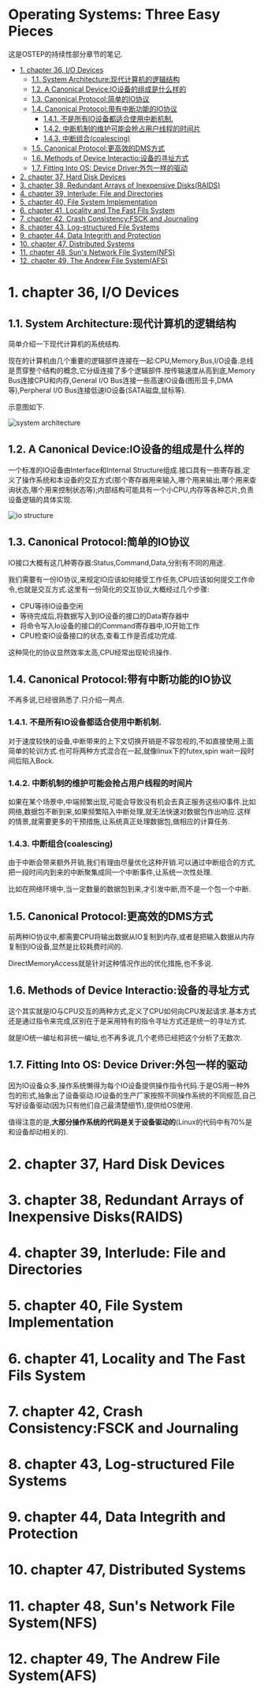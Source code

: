 Operating Systems: Three Easy Pieces
=====================================

这是OSTEP的持续性部分章节的笔记.

<!-- TOC -->

- [1. chapter 36, I/O Devices](#1-chapter-36-io-devices)
    - [1.1. System Architecture:现代计算机的逻辑结构](#11-system-architecture现代计算机的逻辑结构)
    - [1.2. A Canonical Device:IO设备的组成是什么样的](#12-a-canonical-deviceio设备的组成是什么样的)
    - [1.3. Canonical Protocol:简单的IO协议](#13-canonical-protocol简单的io协议)
    - [1.4. Canonical Protocol:带有中断功能的IO协议](#14-canonical-protocol带有中断功能的io协议)
        - [1.4.1. 不是所有IO设备都适合使用中断机制.](#141-不是所有io设备都适合使用中断机制)
        - [1.4.2. 中断机制的维护可能会抢占用户线程的时间片](#142-中断机制的维护可能会抢占用户线程的时间片)
        - [1.4.3. 中断组合(coalescing)](#143-中断组合coalescing)
    - [1.5. Canonical Protocol:更高效的DMS方式](#15-canonical-protocol更高效的dms方式)
    - [1.6. Methods of Device Interactio:设备的寻址方式](#16-methods-of-device-interactio设备的寻址方式)
    - [1.7. Fitting Into OS: Device Driver:外包一样的驱动](#17-fitting-into-os-device-driver外包一样的驱动)
- [2. chapter 37, Hard Disk Devices](#2-chapter-37-hard-disk-devices)
- [3. chapter 38, Redundant Arrays of Inexpensive Disks(RAIDS)](#3-chapter-38-redundant-arrays-of-inexpensive-disksraids)
- [4. chapter 39, Interlude: File and Directories](#4-chapter-39-interlude-file-and-directories)
- [5. chapter 40, File System Implementation](#5-chapter-40-file-system-implementation)
- [6. chapter 41, Locality and The Fast Fils System](#6-chapter-41-locality-and-the-fast-fils-system)
- [7. chapter 42, Crash Consistency:FSCK and Journaling](#7-chapter-42-crash-consistencyfsck-and-journaling)
- [8. chapter 43, Log-structured File Systems](#8-chapter-43-log-structured-file-systems)
- [9. chapter 44, Data Integrith and Protection](#9-chapter-44-data-integrith-and-protection)
- [10. chapter 47, Distributed Systems](#10-chapter-47-distributed-systems)
- [11. chapter 48, Sun's Network File System(NFS)](#11-chapter-48-suns-network-file-systemnfs)
- [12. chapter 49, The Andrew File System(AFS)](#12-chapter-49-the-andrew-file-systemafs)

<!-- /TOC -->
# 1. chapter 36, I/O Devices

## 1.1. System Architecture:现代计算机的逻辑结构

简单介绍一下现代计算机的系统结构.

现在的计算机由几个重要的逻辑部件连接在一起:CPU,Memory,Bus,I/O设备.总线是贯穿整个结构的概念,它分级连接了多个逻辑部件.按传输速度从高到底,Memory Bus连接CPU和内存,General I/O Bus连接一些高速IO设备(图形显卡,DMA等),Perpheral I/O Bus连接低速IO设备(SATA磁盘,鼠标等).

示意图如下.

![system architecture](./system-architecture.png)

## 1.2. A Canonical Device:IO设备的组成是什么样的

一个标准的IO设备由Interface和Internal Structure组成.接口具有一些寄存器,定义了操作系统和本设备的交互方式(那个寄存器用来输入,哪个用来输出,哪个用来查询状态,哪个用来控制状态等);内部结构可能具有一个小CPU,内存等各种芯片,负责设备逻辑的具体实现.

![io structure](./standard-io-structure.png)

## 1.3. Canonical Protocol:简单的IO协议

IO接口大概有这几种寄存器:Status,Command,Data,分别有不同的用途.

我们需要有一份IO协议,来规定IO应该如何接受工作任务,CPU应该如何提交工作命令,也就是交互方式.这里有一份简化的交互协议,大概经过几个步骤:

* CPU等待IO设备空闲
* 等待完成后,将数据写入到IO设备的接口的Data寄存器中
* 将命令写入Io设备的接口的Command寄存器中,IO开始工作
* CPU检查IO设备接口的状态,查看工作是否成功完成.

这种简化的协议显然效率太高,CPU经常出现轮讯操作.

## 1.4. Canonical Protocol:带有中断功能的IO协议

不再多说,已经很熟悉了.只介绍一两点.

### 1.4.1. 不是所有IO设备都适合使用中断机制.  

对于速度较快的设备,中断带来的上下文切换开销是不容忽视的,不如直接使用上面简单的轮训方式.也可将两种方式混合在一起,就像linux下的futex,spin wait一段时间后陷入Bock.  

### 1.4.2. 中断机制的维护可能会抢占用户线程的时间片

如果在某个场景中,中端频繁出现,可能会导致没有机会去真正服务这些IO事件.比如网络,数据包不断到来,如果频繁陷入中断处理,就无法快速对数据包作出响应.这样的情景,就需要更多的干预措施,让系统真正处理数据包,做相应的计算任务.

### 1.4.3. 中断组合(coalescing)

由于中断会带来额外开销,我们有理由尽量优化这种开销.可以通过中断组合的方式,把一段时间内到来的中断聚集成同一个中断事件,让系统一次性处理.

比如在网络环境中,当一定数量的数据包到来,才引发中断,而不是一个包一个中断.

## 1.5. Canonical Protocol:更高效的DMS方式

前两种IO协议中,都需要CPU将输出数据从IO复制到内存,或者是把输入数据从内存复制到IO设备,显然是比较耗费时间的.

DirectMemoryAccess就是针对这种情况作出的优化措施,也不多说.

## 1.6. Methods of Device Interactio:设备的寻址方式

这个其实就是IO与CPU交互的两种方式,定义了CPU如何向CPU发起请求.基本方式还是通过指令来完成,区别在于是采用特有的指令寻址方式还是统一的寻址方式.

就是IO统一编址和非统一编址,也不再多说,几个老师已经把这个分析了无数次.

## 1.7. Fitting Into OS: Device Driver:外包一样的驱动

因为IO设备众多,操作系统懒得为每个IO设备提供操作指令代码.于是OS用一种外包的形式,抽象出了设备驱动.IO设备的生产厂家按照不同操作系统的不同规范,自己写好设备驱动(因为只有他们自己最清楚细节),提供给OS使用.

值得注意的是,**大部分操作系统的代码是关于设备驱动的**(Linux的代码中有70%是和设备却动相关的).

# 2. chapter 37, Hard Disk Devices



# 3. chapter 38, Redundant Arrays of Inexpensive Disks(RAIDS)



# 4. chapter 39, Interlude: File and Directories



# 5. chapter 40, File System Implementation



# 6. chapter 41, Locality and The Fast Fils System



# 7. chapter 42, Crash Consistency:FSCK and Journaling



# 8. chapter 43, Log-structured File Systems



# 9. chapter 44, Data Integrith and Protection



# 10. chapter 47, Distributed Systems



# 11. chapter 48, Sun's Network File System(NFS)



# 12. chapter 49, The Andrew File System(AFS)


